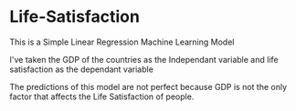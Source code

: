 # Life-Satisfaction

This is a Simple Linear Regression Machine Learning Model 

I've taken the GDP of the countries as the Independant variable and life satisfaction as the dependant variable

The predictions of this model are not perfect because GDP is not the only factor that affects the Life Satisfaction of people.

